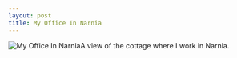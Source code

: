 ```yaml
--- 
layout: post
title: My Office In Narnia
---
```

![My Office In Narnia](http://roysworld.co.uk/wp-content/uploads/2010/12/FyawLkFiukMgL9O4.jpg)A view of the cottage where I work in Narnia.

